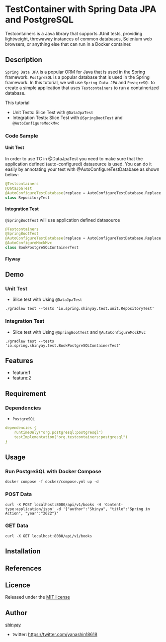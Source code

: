 # TestContainer with Spring Data JPA and PostgreSQL

Testcontainers is a Java library that supports JUnit tests, providing lightweight, throwaway instances of common databases, Selenium web browsers, or anything else that can run in a Docker container.

## Description

`Spring Data JPA` is a popular ORM for Java that is used in the Spring framework.
`PostgreSQL` is a popular database that is used in the Spring framework.
In this tutorial, we will use `Spring Data JPA` and `PostgreSQL` to create a simple application that uses `Testcontainers` to run a containerized database.

This tutorial
- Unit Tests: Slice Test with `@DataJpaTest`
- Integration Tests: Slice Test with `@SpringBootTest` and `@AutoConfigureMockMvc`

### Code Sample

#### Unit Test

In order to use TC in @DataJpaTest you need to make sure that the application defined (auto-configured) datasource is used.
You can do it easily by annotating your test with @AutoConfigureTestDatabase as shown below:

```kotlin
@Testcontainers
@DataJpaTest
@AutoConfigureTestDatabase(replace = AutoConfigureTestDatabase.Replace.NONE)
class RepositoryTest
```

#### Integration Test

`@SpringBootTest` will use application defined datasource

```kotlin
@Testcontainers
@SpringBootTest
@AutoConfigureTestDatabase(replace = AutoConfigureTestDatabase.Replace.NONE)
@AutoConfigureMockMvc
class BookPostgreSQLContainerTest
```

#### Flyway

## Demo

### Unit Test

- Slice test with Using `@DataJpaTest`

```shell
./gradlew test --tests 'io.spring.shinyay.test.unit.RepositoryTest'
```

### Integration Test

- Slice test with Using `@SpringBootTest` and `@AutoConfigureMockMvc`

```shell
./gradlew test --tests 'io.spring.shinyay.test.BookPostgreSQLContainerTest'
```

## Features

- feature:1
- feature:2

## Requirement

### Dependencies

- `PostgreSQL`
```yaml
dependencies {
	runtimeOnly("org.postgresql:postgresql")
	testImplementation("org.testcontainers:postgresql")
}
```

## Usage

### Run PostgreSQL with Docker Compose

```shell
docker compose -f docker/compose.yml up -d
```

### POST Data

```shell
curl -X POST localhost:8080/api/v1/books -H 'Content-type:application/json' -d '{"author":"Shinya", "title":"Spring in Action", "year":"2022"}'
```

### GET Data

```shell
curl -X GET localhost:8080/api/v1/books
```

## Installation

## References

## Licence

Released under the [MIT license](https://gist.githubusercontent.com/shinyay/56e54ee4c0e22db8211e05e70a63247e/raw/34c6fdd50d54aa8e23560c296424aeb61599aa71/LICENSE)

## Author

[shinyay](https://github.com/shinyay)
- twitter: https://twitter.com/yanashin18618
